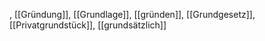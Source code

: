 , [[Gründung]], [[Grundlage]], [[gründen]], [[Grundgesetz]], [[Privatgrundstück]], [[grundsätzlich]]